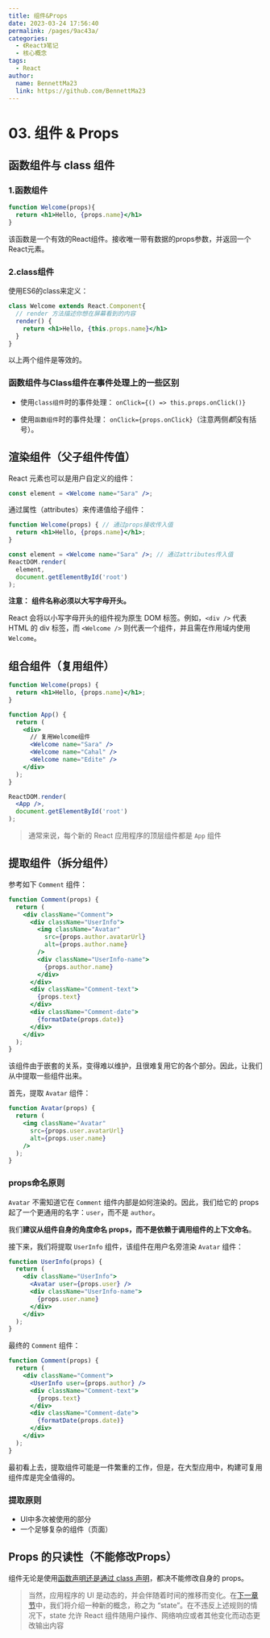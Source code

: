 ```yaml
---
title: 组件&Props
date: 2023-03-24 17:56:40
permalink: /pages/9ac43a/
categories: 
  - 《React》笔记
  - 核心概念
tags: 
  - React
author: 
  name: BennettMa23
  link: https://github.com/BennettMa23
---
```


# 03. 组件 & Props

## 函数组件与 class 组件

### 1.函数组件

```jsx
function Welcome(props){
  return <h1>Hello, {props.name}</h1>
}
```

该函数是一个有效的React组件。接收唯一带有数据的props参数，并返回一个React元素。



### 2.class组件

使用ES6的class来定义：

```jsx
class Welcome extends React.Component{
  // render 方法描述你想在屏幕看到的内容
  render() {
    return <h1>Hello, {this.props.name}</h1>
  }
}
```

以上两个组件是等效的。



### 函数组件与Class组件在事件处理上的一些区别

- 使用`class组件`时的事件处理： `onClick={() => this.props.onClick()}` 

- 使用`函数组件`时的事件处理： `onClick={props.onClick}`（注意两侧*都*没有括号）。





## 渲染组件（父子组件传值）

React 元素也可以是用户自定义的组件：

```jsx
const element = <Welcome name="Sara" />;
```

通过属性（attributes）来传递值给子组件：

```jsx
function Welcome(props) { // 通过props接收传入值
  return <h1>Hello, {props.name}</h1>;
}

const element = <Welcome name="Sara" />; // 通过attributes传入值
ReactDOM.render(
  element,
  document.getElementById('root')
);
```



**注意：** **组件名称必须以大写字母开头。**

React 会将以小写字母开头的组件视为原生 DOM 标签。例如，`<div />` 代表 HTML 的 div 标签，而 `<Welcome />` 则代表一个组件，并且需在作用域内使用 `Welcome`。



## 组合组件（复用组件）

```jsx
function Welcome(props) {
  return <h1>Hello, {props.name}</h1>;
}

function App() {
  return (
    <div>
      // 复用Welcome组件
      <Welcome name="Sara" />
      <Welcome name="Cahal" />
      <Welcome name="Edite" />
    </div>
  );
}

ReactDOM.render(
  <App />,
  document.getElementById('root')
);
```

> 通常来说，每个新的 React 应用程序的顶层组件都是 `App` 组件



## 提取组件（拆分组件）

参考如下 `Comment` 组件：

```jsx
function Comment(props) {
  return (
    <div className="Comment">
      <div className="UserInfo">
        <img className="Avatar"
          src={props.author.avatarUrl}
          alt={props.author.name}
        />
        <div className="UserInfo-name">
          {props.author.name}
        </div>
      </div>
      <div className="Comment-text">
        {props.text}
      </div>
      <div className="Comment-date">
        {formatDate(props.date)}
      </div>
    </div>
  );
}
```

该组件由于嵌套的关系，变得难以维护，且很难复用它的各个部分。因此，让我们从中提取一些组件出来。

首先，提取 `Avatar` 组件：

```jsx
function Avatar(props) {
  return (
    <img className="Avatar"
      src={props.user.avatarUrl}
      alt={props.user.name}
    />
  );
}
```

### props命名原则

`Avatar` 不需知道它在 `Comment` 组件内部是如何渲染的。因此，我们给它的 props 起了一个更通用的名字：`user`，而不是 `author`。

我们**建议从组件自身的角度命名 props，而不是依赖于调用组件的上下文命名**。



接下来，我们将提取 `UserInfo` 组件，该组件在用户名旁渲染 `Avatar` 组件：

```jsx
function UserInfo(props) {
  return (
    <div className="UserInfo">
      <Avatar user={props.user} />
      <div className="UserInfo-name">
        {props.user.name}
      </div>
    </div>
  );
}
```



最终的 `Comment` 组件：

```jsx
function Comment(props) {
  return (
    <div className="Comment">
      <UserInfo user={props.author} />
      <div className="Comment-text">
        {props.text}
      </div>
      <div className="Comment-date">
        {formatDate(props.date)}
      </div>
    </div>
  );
}
```



最初看上去，提取组件可能是一件繁重的工作，但是，在大型应用中，构建可复用组件库是完全值得的。

### 提取原则

- UI中多次被使用的部分
- 一个足够复杂的组件（页面）



## Props 的只读性（不能修改Props）

组件无论是使用[函数声明还是通过 class 声明](https://zh-hans.reactjs.org/docs/components-and-props.html#function-and-class-components)，都决不能修改自身的 props。

> 当然，应用程序的 UI 是动态的，并会伴随着时间的推移而变化。在[下一章节](https://zh-hans.reactjs.org/docs/state-and-lifecycle.html)中，我们将介绍一种新的概念，称之为 “state”。在不违反上述规则的情况下，state 允许 React 组件随用户操作、网络响应或者其他变化而动态更改输出内容
